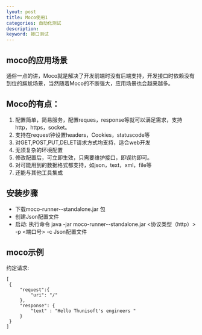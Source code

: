 ```yaml
---
lyout: post
title: Moco使用1
categories: 自动化测试
description: 
keyword: 接口测试
---
```


## moco的应用场景
通俗一点的讲，Moco就是解决了开发前端时没有后端支持，开发接口时依赖没有到位的尴尬场景，当然随着Moco的不断强大，应用场景也会越来越多。

## Moco的有点：
1.  配置简单，简易服务，配置reques，response等就可以满足需求，支持http，https，socket。
2.  支持在request钟设置headers，Cookies，statuscode等
3.  对GET,POST,PUT,DELET请求方式均支持，适合web开发
4.  无须复杂的环境配置
5.  修改配置后，可立即生效，只需要维护接口，即锲约即可。
6.  对可能用到的数据格式都支持，如json，text，xml，file等
7.  还能与其他工具集成

## 安装步骤
* 下载moco-runner-<version>-standalone.jar 包
* 创建Json配置文件
* 启动: 执行命令 java -jar moco-runner-<version>-standalone.jar <协议类型（http）> -p <端口号> -c Json配置文件

## moco示例
 约定请求:
 ```
 [
  {
      "request":{
          "uri": "/"
      },
      "response": {
          "text" : "Hello Thunisoft's engineers "
      }
  }   
 ]













